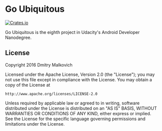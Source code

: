 # Go Ubiquitous

[![Crates.io](https://img.shields.io/crates/l/rustc-serialize.svg?maxAge=2592000)]()

Go Ubiquitous is the eighth project in Udacity's Android Developer Nanodegree.  

## License 

Copyright 2016 Dmitry Malkovich

Licensed under the Apache License, Version 2.0 (the "License");
you may not use this file except in compliance with the License.
You may obtain a copy of the License at

    http://www.apache.org/licenses/LICENSE-2.0

Unless required by applicable law or agreed to in writing, software
distributed under the License is distributed on an "AS IS" BASIS,
WITHOUT WARRANTIES OR CONDITIONS OF ANY KIND, either express or implied.
See the License for the specific language governing permissions and
limitations under the License.
